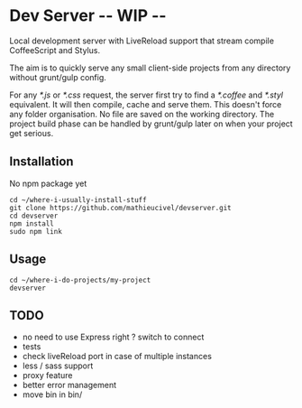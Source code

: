 # Dev Server -- WIP --

Local development server with LiveReload support that stream compile CoffeeScript and Stylus.

The aim is to quickly serve any small client-side projects from any directory without grunt/gulp config.

For any _*.js_ or _*.css_ request, the server first try to find a _*.coffee_ and _*.styl_ equivalent. It will then compile, cache and serve them. This doesn't force any folder organisation.
No file are saved on the working directory. The project build phase can be handled by grunt/gulp later on when your project get serious.


## Installation

No npm package yet

    cd ~/where-i-usually-install-stuff
    git clone https://github.com/mathieucivel/devserver.git
    cd devserver
    npm install
    sudo npm link


## Usage

    cd ~/where-i-do-projects/my-project
    devserver


## TODO

- no need to use Express right ? switch to connect
- tests
- check liveReload port in case of multiple instances
- less / sass support
- proxy feature
- better error management
- move bin in bin/

